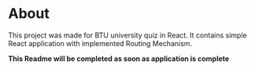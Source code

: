 # About

This project was made for BTU university quiz in React. It contains simple React application with implemented Routing Mechanism.

**This Readme will be completed as soon as application is complete**
